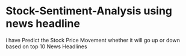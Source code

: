 # Stock-Sentiment-Analysis using news headline 
i have Predict the Stock Price Movement whether it will go up or down based on top 10 News Headlines
